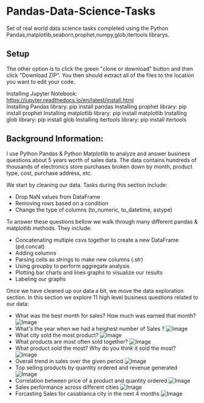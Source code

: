 # Pandas-Data-Science-Tasks
Set of real world data science tasks completed using the Python Pandas,matplotlib,seaborn,prophet,numpy,glob,itertools librarys.

## Setup

The other option is to click the green "clone or download" button and then click "Download ZIP". You then should extract all of the files to the location you want to edit your code.

Installing Jupyter Notebook: https://jupyter.readthedocs.io/en/latest/install.html <br/>
Installing Pandas library: pip install pandas
Installing prophet library: pip install prophet
Installing matplotlib library: pip install matplotlib
Installing glob library: pip install glob
Installing itertools library: pip install itertools
## Background Information:

I use Python Pandas & Python Matplotlib to analyze and answer business questions about 5 years worth of sales data. The data contains hundreds of thousands of electronics store purchases broken down by month, product type, cost, purchase address, etc. 

We start by cleaning our data. Tasks during this section include:
- Drop NaN values from DataFrame
- Removing rows based on a condition
- Change the type of columns (to_numeric, to_datetime, astype)


To answer these questions bellow we walk through many different pandas & matplotlib methods. They include:
- Concatenating multiple csvs together to create a new DataFrame (pd.concat)
- Adding columns
- Parsing cells as strings to make new columns (.str)
- Using groupby to perform aggregate analysis
- Plotting bar charts and lines graphs to visualize our results
- Labeling our graphs

Once we have cleaned up our data a bit, we move the data exploration section. In this section we explore 11 high level business questions related to our data:
- What was the best month for sales? How much was earned that month?
![Image](images/Q1.png)
- What's the year when we had a heighest number of Sales ?
![Image](images/Q2.png)
- What city sold the most product?
![Image](images/Q3.png)
- What products are most often sold together?
![Image](images/Q4.png)
- What product sold the most? Why do you think it sold the most?
![Image](images/Q5.png)
- Overall trend in sales over the given period 
![Image](images/Q6.png)
- Top selling products by quantity ordered and revenue generated
![Image](images/Q7.png)
- Correlation between price of a product and quantity ordered
![Image](images/Q8.png)
- Sales performance across different cities
![Image](images/Q9.png)
- Forcasting Sales for casablanca city in the next 4 months 
![Image](images/Q10.png)